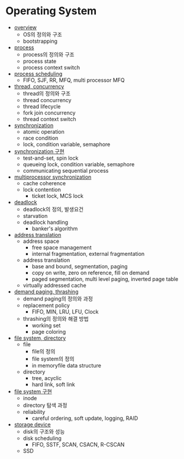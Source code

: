 # Operating System

- [overview](https://hyelie.tistory.com/entry/OS-Operating-System-Overview)
    - OS의 정의와 구조
    - bootstrapping
- [process](https://hyelie.tistory.com/entry/OS-Process)
    - process의 정의와 구조
    - process state
    - process context switch
- [process scheduling](https://hyelie.tistory.com/entry/OS-Process-Scheduling)
    - FIFO, SJF, RR, MFQ, multi processor MFQ
- [thread, concurrency](https://hyelie.tistory.com/entry/OS-Concurrency-Thread)
    - thread의 정의와 구조
    - thread concurrency
    - thread lifecycle
    - fork join concurrency
    - thread context switch
- [synchronization](https://hyelie.tistory.com/entry/OS-Synchronization-Lock-Condition-Variable-Semaphore)
    - atomic operation
    - race condition
    - lock, condition variable, semaphore
- [synchronization 구현](https://hyelie.tistory.com/entry/OS-Implementing-Synchronization)
    - test-and-set, spin lock
    - queueing lock, condition variable, semaphore
    - communicating sequential process
- [multiprocessor synchronization](https://hyelie.tistory.com/entry/OS-Multiprocessor-Synchronization-Deadlock)
    - cache coherence
    - lock contention
        - ticket lock, MCS lock
- [deadlock](https://hyelie.tistory.com/entry/OS-Multiprocessor-Synchronization-Deadlock)
    - deadlock의 정의, 발생요건
    - starvation
    - deadlock handling
        - banker's algorithm
- [address translation](https://hyelie.tistory.com/entry/OS-Address-Translation)
    - address space
        - free space management
        - internal fragmentation, external fragmentation
    - address translation
        - base and bound, segmentation, paging
        - copy on write, zero on reference, fill on demand
        - paged segmentation, multi level paging, inverted page table
    - virtually addressed cache
- [demand paging, thrashing](https://hyelie.tistory.com/entry/OS-Demand-Paging-Thrashing)
    - demand paging의 정의와 과정
    - replacement policy
        - FIFO, MIN, LRU, LFU, Clock
    - thrashing의 정의와 해결 방법
        - working set
        - page coloring
- [file system, directory](https://hyelie.tistory.com/entry/OS-File-System-Directory)
    - file
        - file의 정의
        - file system의 정의
        - in memoryfile data structure
    - directory
        - tree, acyclic
        - hard link, soft link
- [file system 구현](https://hyelie.tistory.com/entry/OS-File-System-%EA%B5%AC%ED%98%84)
    - inode
    - directory 탐색 과정
    - reliability
        - careful ordering, soft update, logging, RAID
- [storage device](https://hyelie.tistory.com/entry/OS-Storage-Device)
    - disk의 구조와 성능
    - disk scheduling
        - FIFO, SSTF, SCAN, CSACN, R-CSCAN
    - SSD